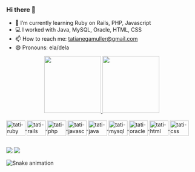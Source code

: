 ### Hi there 👋



- 🌱 I’m currently learning Ruby on Rails, PHP, Javascript
- 💻  I worked with Java, MySQL, Oracle, HTML, CSS
- 📫 How to reach me: tatianegamuller@gmail.com
- 😄 Pronouns: ela/dela

<div align="center">
  <a href="https://github.com/tatimuller">
  <img height="150em" src="https://github-readme-stats.vercel.app/api?username=tatimuller&show_icons=true&theme=onedark&include_all_commits=true&count_private=true"/>
  <img height="150em" src="https://github-readme-stats.vercel.app/api/top-langs/?username=tatimuller&layout=compact&langs_count=7&theme=onedark"/>
</div>
<div style="display: inline_block"><br>
  <img align="center" alt="tati-ruby" height="40" width="50" src="https://cdn.jsdelivr.net/gh/devicons/devicon/icons/ruby/ruby-original.svg" />
  <img align="center" alt="tati-rails" height="40" width="50" src="https://cdn.jsdelivr.net/gh/devicons/devicon/icons/rails/rails-original-wordmark.svg" />
  <img align="center" alt="tati-php" height="40" width="50" src="https://cdn.jsdelivr.net/gh/devicons/devicon/icons/php/php-original.svg" />
  <img align="center" alt="tati-javascript" height="40" width="50" src="https://cdn.jsdelivr.net/gh/devicons/devicon/icons/javascript/javascript-original.svg" />
  <img align="center" alt="tati-java" height="40" width="50" src="https://cdn.jsdelivr.net/gh/devicons/devicon/icons/java/java-original.svg" />
  <img align="center" alt="tati-mysql" height="40" width="50" src="https://cdn.jsdelivr.net/gh/devicons/devicon/icons/mysql/mysql-original.svg" /> 
  <img align="center" alt="tati-oracle" height="40" width="50" src="https://cdn.jsdelivr.net/gh/devicons/devicon/icons/oracle/oracle-original.svg" />  
  <img align="center" alt="tati-html" height="40" width="50" src="https://cdn.jsdelivr.net/gh/devicons/devicon/icons/html5/html5-original.svg" />
  <img align="center" alt="tati-css" height="40" width="50" src="https://cdn.jsdelivr.net/gh/devicons/devicon/icons/css3/css3-original.svg" /> 
 
</div>
   
  
  ##
  
 <div> 

  <a href = "mailto:tatianegamulle@gmail.com"><img src="https://img.shields.io/badge/-Gmail-%23333?style=for-the-badge&logo=gmail&logoColor=white" target="_blank"></a>
  <a href="https://www.linkedin.com/in/tatiane-g-alvarenga-müller-0029a9119" target="_blank"><img src="https://img.shields.io/badge/-LinkedIn-%230077B5?style=for-the-badge&logo=linkedin&logoColor=white" target="_blank"></a> 
 
  ![Snake animation](https://github.com/tatimuller/tatimuller/blob/output/github-contribution-grid-snake.svg)
 
</div>
